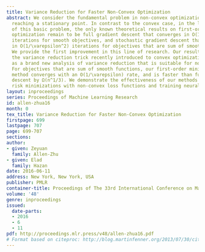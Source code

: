 ```yaml
---
title: Variance Reduction for Faster Non-Convex Optimization
abstract: We consider the fundamental problem in non-convex optimization of efficiently
  reaching a stationary point. In contrast to the convex case, in the long history
  of this basic problem, the only known theoretical results on first-order non-convex
  optimization remain to be full gradient descent that converges in O(1/\varepsilon)
  iterations for smooth objectives, and stochastic gradient descent that converges
  in O(1/\varepsilon^2) iterations for objectives that are sum of smooth functions.
  We provide the first improvement in this line of research. Our result is based on
  the variance reduction trick recently introduced to convex optimization, as well
  as a brand new analysis of variance reduction that is suitable for non-convex optimization.
  For objectives that are sum of smooth functions, our first-order minibatch stochastic
  method converges with an O(1/\varepsilon) rate, and is faster than full gradient
  descent by Ω(n^1/3). We demonstrate the effectiveness of our methods on empirical
  risk minimizations with non-convex loss functions and training neural nets.
layout: inproceedings
series: Proceedings of Machine Learning Research
id: allen-zhua16
month: 0
tex_title: Variance Reduction for Faster Non-Convex Optimization
firstpage: 699
lastpage: 707
page: 699-707
sections: 
author:
- given: Zeyuan
  family: Allen-Zhu
- given: Elad
  family: Hazan
date: 2016-06-11
address: New York, New York, USA
publisher: PMLR
container-title: Proceedings of The 33rd International Conference on Machine Learning
volume: '48'
genre: inproceedings
issued:
  date-parts:
  - 2016
  - 6
  - 11
pdf: http://proceedings.mlr.press/v48/allen-zhua16.pdf
# Format based on citeproc: http://blog.martinfenner.org/2013/07/30/citeproc-yaml-for-bibliographies/
---
```

